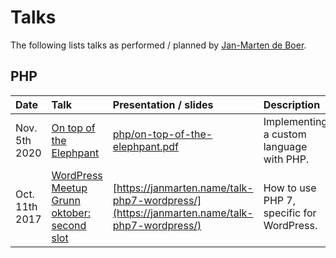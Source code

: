 # Talks

The following lists talks as performed / planned by [Jan-Marten de Boer](https://janmarten.name).

## PHP

| Date           | Talk | Presentation / slides | Description |
|:---------------|:-----|:----------------------|:------------|
| Nov. 5th 2020  | [On top of the Elephpant](https://www.meetup.com/GroningenPHP/events/jhvhqrybcpbhb/) | [php/on-top-of-the-elephpant.pdf](php/on-top-of-the-elephpant.pdf) | Implementing a custom language with PHP. |
| Oct. 11th 2017 | [WordPress Meetup Grunn oktober: second slot](https://www.meetup.com/WordPress-Meetup-Grunn/events/242766306/?_xtd=gatlbWFpbF9jbGlja9oAJGQ4MjM5ZGNkLTAwNWYtNDJkOC05Y2I5LTE1M2E2ZjZhOTE1MA) | [https://janmarten.name/talk-php7-wordpress/](https://janmarten.name/talk-php7-wordpress/) | How to use PHP 7, specific for WordPress. |
